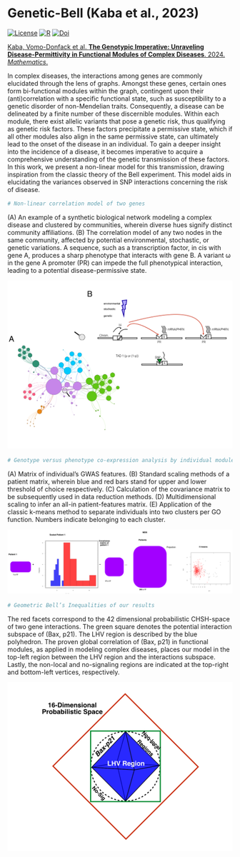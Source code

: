 # Genetic-Bell (Kaba et al., 2023) 

[![License](https://img.shields.io/badge/License-Open_Access-green)](https://creativecommons.org/licenses/by-nc-nd/4.0/)
[![R](https://img.shields.io/badge/-script-276DC3.svg?style=flat&logo=R)](https://cran.r-project.org)
[![Doi](https://img.shields.io/badge/Doi-10.3390/math11244916-blue)](https://doi.org/10.3390/math11244916)

[Kaba, Vomo-Donfack et al.  **The Genotypic Imperative: Unraveling Disease-Permittivity in Functional Modules of Complex Diseases**. 2024. *Mathematics*.](
https://www.mdpi.com/2227-7390/11/24/4916)

In complex diseases, the interactions among genes are commonly elucidated through the lens of graphs. Amongst these genes, certain ones form bi-functional modules within the graph, contingent upon their (anti)correlation with a specific functional state, such as susceptibility to a genetic disorder of non-Mendelian traits. Consequently, a disease can be delineated by a finite number of these discernible modules. Within each module, there exist allelic variants that pose a genetic risk, thus qualifying as genetic risk factors. These factors precipitate a permissive state, which if all other modules also align in the same permissive state, can ultimately lead to the onset of the disease in an individual. To gain a deeper insight into the incidence of a disease, it becomes imperative to acquire a comprehensive understanding of the genetic transmission of these factors. In this work, we present a non-linear model for this transmission, drawing inspiration from the classic theory of the Bell experiment. This model aids in elucidating the variances observed in SNP interactions concerning the risk of disease.

```ruby
# Non-linear correlation model of two genes
```
(A) An example of a synthetic biological network modeling a complex disease and clustered by communities, wherein diverse hues signify distinct community affiliations. (B) The correlation model of any two nodes in the same community, affected by potential environmental, stochastic, or genetic variations. A sequence, such as a transcription factor, in cis with gene A, produces a sharp phenotype that interacts with gene B. A variant ω in the gene A promoter (PR) can impede the full phenotypical interaction, leading to a potential disease-permissive state.

<img src="https://github.com/MorillaLab/Genetic-Bell/blob/main/Figure1.png" alt="Non-linear model" width="700">

```ruby
# Genotype versus phenotype co-expression analysis by individual modules and groups
```
(A) Matrix of individual’s GWAS features. (B) Standard scaling methods of a patient matrix, wherein blue and red bars stand for upper and lower threshold of choice respectively. (C) Calculation of the covariance matrix to be subsequently used in data reduction methods. (D) Multidimensional scaling to infer an all-in patient-features matrix. (E) Application of the classic k-means method to separate individuals into two clusters per GO function. Numbers indicate belonging to each cluster.

<img src="https://github.com/MorillaLab/Genetic-Bell/blob/main/Figure2.png" alt="Genotype_vs_Phenotype" width="700">

```ruby
# Geometric Bell’s Inequalities of our results
```
The red facets correspond to the 42 dimensional probabilistic CHSH-space of two gene interactions. The green square denotes the potential interaction subspace of (Bax, p21). The LHV region is described by the blue polyhedron. The proven global correlation of (Bax, p21) in functional modules, as applied in modeling complex diseases, places our model in the top-left region between the LHV region and the interactions subspace. Lastly, the non-local and no-signaling regions are indicated at the top-right and bottom-left vertices, respectively.

<img src="https://github.com/MorillaLab/Genetic-Bell/blob/main/Figure7.png" alt="CHSH_space" width="600">


